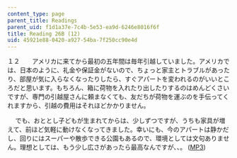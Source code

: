 ```yaml
---
content_type: page
parent_title: Readings
parent_uid: f1d1a37e-7c4b-5e53-ea9d-6246e8016f6f
title: Reading 26B (12)
uid: 45921e88-0420-a927-54ba-7f250cc90e4d
---
```


１２　　アメリカに来てから最初の五年間は毎年引越していました。アメリカでは、日本のように、礼金や保証金がないので、ちょっと家主とトラブルがあったり、部屋が気に入らなくなったりしたら、すぐアパートを変われるのがいいところだと思います。もちろん、箱に荷物を入れたり出したりするのはめんどくさい ですが、専門の引越屋さんに頼まなくても、友だちが荷物を運ぶのを手伝ってくれますから、引越の費用はそれほどかかりません。

　 でも、おととし子どもが生まれてからは、少しずつですが、うちも家具が増えて、前ほど気軽に動けなくなってきました。幸いにも、今のアパートは静かだし、回りにはスーパーや散歩できる公園もあるので、環境としては文句ありません。理想としては、もう少し広さがあったら最高なんですが、、。 ([MP3](/ans7870/21f/21f.505/f05/audio/Lesson26B-12.mp3))